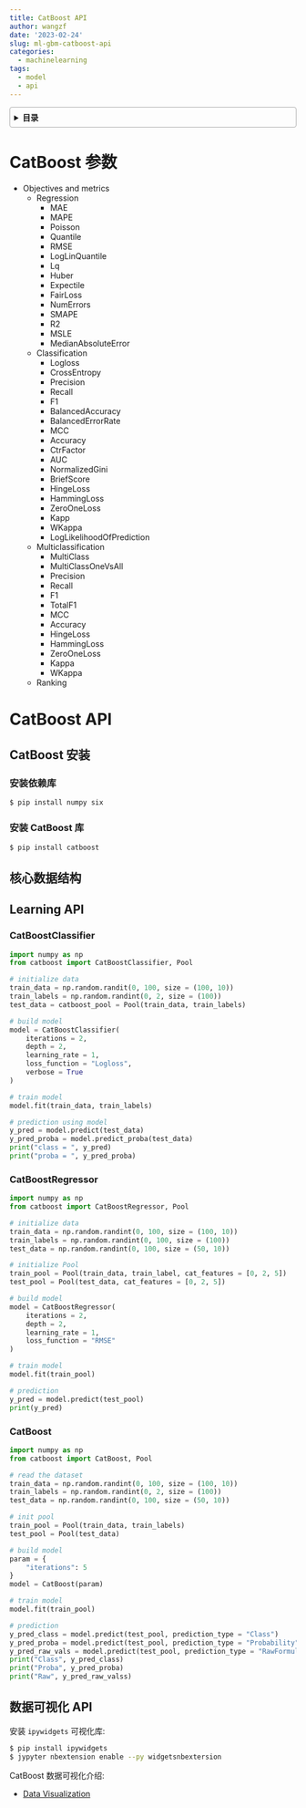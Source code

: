 ```yaml
---
title: CatBoost API
author: wangzf
date: '2023-02-24'
slug: ml-gbm-catboost-api
categories:
  - machinelearning
tags:
  - model
  - api
---
```


<style>
details {
    border: 1px solid #aaa;
    border-radius: 4px;
    padding: .5em .5em 0;
}
summary {
    font-weight: bold;
    margin: -.5em -.5em 0;
    padding: .5em;
}
details[open] {
    padding: .5em;
}
details[open] summary {
    border-bottom: 1px solid #aaa;
    margin-bottom: .5em;
}
img {
    pointer-events: none;
}
</style>

<details><summary>目录</summary><p>

- [CatBoost 参数](#catboost-参数)
- [CatBoost API](#catboost-api)
  - [CatBoost 安装](#catboost-安装)
    - [安装依赖库](#安装依赖库)
    - [安装 CatBoost 库](#安装-catboost-库)
  - [核心数据结构](#核心数据结构)
  - [Learning API](#learning-api)
    - [CatBoostClassifier](#catboostclassifier)
    - [CatBoostRegressor](#catboostregressor)
    - [CatBoost](#catboost)
  - [数据可视化 API](#数据可视化-api)
</p></details><p></p>

# CatBoost 参数

- Objectives and metrics
    - Regression
        - MAE
        - MAPE
        - Poisson
        - Quantile
        - RMSE
        - LogLinQuantile
        - Lq
        - Huber
        - Expectile
        - FairLoss
        - NumErrors
        - SMAPE
        - R2
        - MSLE
        - MedianAbsoluteError
    - Classification
        - Logloss
        - CrossEntropy
        - Precision
        - Recall
        - F1
        - BalancedAccuracy
        - BalancedErrorRate
        - MCC
        - Accuracy
        - CtrFactor
        - AUC
        - NormalizedGini
        - BriefScore
        - HingeLoss
        - HammingLoss
        - ZeroOneLoss
        - Kapp
        - WKappa
        - LogLikelihoodOfPrediction
    - Multiclassification
        - MultiClass
        - MultiClassOneVsAll
        - Precision
        - Recall
        - F1
        - TotalF1
        - MCC
        - Accuracy
        - HingeLoss
        - HammingLoss
        - ZeroOneLoss
        - Kappa
        - WKappa
    - Ranking

# CatBoost API

## CatBoost 安装

### 安装依赖库

```bash
$ pip install numpy six
```

### 安装 CatBoost 库

```bash
$ pip install catboost
```

## 核心数据结构

## Learning API

### CatBoostClassifier

```python
import numpy as np
from catboost import CatBoostClassifier, Pool

# initialize data
train_data = np.random.randit(0, 100, size = (100, 10))
train_labels = np.random.randint(0, 2, size = (100))
test_data = catboost_pool = Pool(train_data, train_labels)

# build model
model = CatBoostClassifier(
    iterations = 2,
    depth = 2,
    learning_rate = 1,
    loss_function = "Logloss",
    verbose = True
)

# train model
model.fit(train_data, train_labels)

# prediction using model
y_pred = model.predict(test_data)
y_pred_proba = model.predict_proba(test_data)
print("class = ", y_pred)
print("proba = ", y_pred_proba)
```

### CatBoostRegressor

```python
import numpy as np
from catboost import CatBoostRegressor, Pool

# initialize data
train_data = np.random.randint(0, 100, size = (100, 10))
train_labels = np.random.randint(0, 100, size = (100))
test_data = np.random.randint(0, 100, size = (50, 10))

# initialize Pool
train_pool = Pool(train_data, train_label, cat_features = [0, 2, 5])
test_pool = Pool(test_data, cat_features = [0, 2, 5])

# build model
model = CatBoostRegressor(
    iterations = 2, 
    depth = 2,
    learning_rate = 1, 
    loss_function = "RMSE"
)

# train model
model.fit(train_pool)

# prediction
y_pred = model.predict(test_pool)
print(y_pred)
```

### CatBoost

```python
import numpy as np
from catboost import CatBoost, Pool

# read the dataset
train_data = np.random.randint(0, 100, size = (100, 10))
train_labels = np.random.randint(0, 2, size = (100))
test_data = np.random.randint(0, 100, size = (50, 10))

# init pool
train_pool = Pool(train_data, train_labels)
test_pool = Pool(test_data)

# build model
param = {
    "iterations": 5
}
model = CatBoost(param)

# train model
model.fit(train_pool)

# prediction
y_pred_class = model.predict(test_pool, prediction_type = "Class")
y_pred_proba = model.predict(test_pool, prediction_type = "Probability")
y_pred_raw_vals = model.predict(test_pool, prediction_type = "RawFormulaVal")
print("Class", y_pred_class)
print("Proba", y_pred_proba)
print("Raw", y_pred_raw_valss)
```

## 数据可视化 API

安装 `ipywidgets` 可视化库:

```bash
$ pip install ipywidgets
$ jypyter nbextension enable --py widgetsnbextersion
```

CatBoost 数据可视化介绍: 

* [Data Visualization](https://catboost.ai/docs/features/visualization.html)
